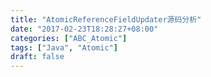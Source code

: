 ```yaml
---
title: "AtomicReferenceFieldUpdater源码分析"
date: "2017-02-23T18:28:27+08:00"
categories: ["ABC_Atomic"]
tags: ["Java", "Atomic"]
draft: false
---
```


